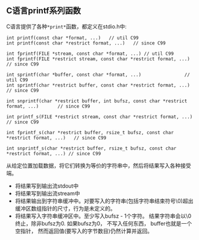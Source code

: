 ## C语言printf系列函数
  C语言提供了各种`*print*`函数，都定义在stdio.h中:
```
int printf(const char *format, ...)   // util C99
int printf(const char *restrict format, ...)   // since C99

int fprintf(FILE *stream, const char *format, ...) // util C99
int fprintf(FILE *restrict stream, const char *restrict format, ...) // since C99

int sprintf(char *buffer, const char *format, ...)                // util C99
int sprintf(char *restrict buffer, const char *restrict format, ...)  // since C99

int snprintf(char *restrict buffer, int bufsz, const char *restrict format, ...)       // since C99

int printf_s(FILE *restrict stream, const char *restrict format, ...)              // since C99

int fprintf_s(char *restrict buffer, rsize_t bufsz, const char *restrict format, ...)   // since C99

int snprintf_s(char *restrict buffer, rsize_t bufsz, const char *restrict format, ...) // since C99
```
  从给定位置加载数据，将它们转换为等价的字符串中，然后将结果写入各种接受端。
  * 将结果写到输出流stdout中
  * 将结果写到输出流stream中
  * 将结果输出到字符串缓冲中。对要写入的字符串(包括字符串结束符号\0)超出缓冲区数组指针的尺寸，行为是未定义的。
  * 将结果写入字符串缓冲区中。至少写入bufsz - 1个字符。 结果字符串会以\0终止，除非bufsz为0. 如果bufsz为0， 不写入任何东西， buffer也就是一个空指针， 然而返回值(要写入的字节数目)仍然计算并返回。


